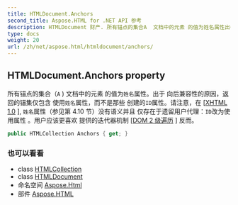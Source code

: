```yaml
---
title: HTMLDocument.Anchors
second_title: Aspose.HTML for .NET API 参考
description: HTMLDocument 财产. 所有锚点的集合A  文档中的元素 的值为姓名属性出于 向后兼容性的原因返回的锚集仅包含 使用姓名属性而不是那些 创建的ID属性请注意在 XHTML 1.0  姓名属性参见第 4.10 节没有语义并且 仅存在于遗留用户代理ID改为使用属性 用户应该更喜欢 提供的迭代器机制 DOM 2 级遍历  反而
type: docs
weight: 20
url: /zh/net/aspose.html/htmldocument/anchors/
---
```

## HTMLDocument.Anchors property

所有锚点的集合（`A` ) 文档中的元素 的值为`姓名`属性。出于 向后兼容性的原因，返回的锚集仅包含 使用`姓名`属性，而不是那些 创建的`ID`属性。请注意，在 [[XHTML 1.0](http://www.w3.org/TR/2002/REC-xhtml1-20020801) ], `姓名`属性（参见第 4.10 节）没有语义并且 仅存在于遗留用户代理：`ID`改为使用属性 。用户应该更喜欢 提供的迭代器机制 [[DOM 2 级遍历](http://www.w3.org/TR/2000/REC-DOM-Level-2-Traversal-Range-20001113) ] 反而。

```csharp
public HTMLCollection Anchors { get; }
```

### 也可以看看

* class [HTMLCollection](../../../aspose.html.collections/htmlcollection/)
* class [HTMLDocument](../)
* 命名空间 [Aspose.Html](../../htmldocument/)
* 部件 [Aspose.HTML](../../../)


